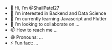 - 👋 Hi, I’m @ShailPatel27
- 👀 I’m interested in Backend and Data Science
- 🌱 I’m currently learning Javascript and Flutter
- 💞️ I’m looking to collaborate on ...
- 📫 How to reach me ...
- 😄 Pronouns: ...
- ⚡ Fun fact: ...

<!---
ShailPatel27/ShailPatel27 is a ✨ special ✨ repository because its `README.md` (this file) appears on your GitHub profile.
You can click the Preview link to take a look at your changes.
--->

